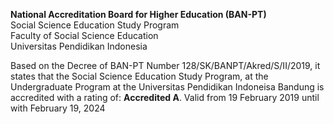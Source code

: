 **National Accreditation Board for Higher Education (BAN-PT)**  
Social Science Education Study Program  
Faculty of Social Science Education  
Universitas Pendidikan Indonesia

Based on the Decree of BAN-PT Number 128/SK/BANPT/Akred/S/II/2019, it states that the Social Science Education Study Program, at the Undergraduate Program at the Universitas Pendidikan Indoneisa Bandung is accredited with a rating of: **Accredited A**. Valid from 19 February 2019 until with February 19, 2024